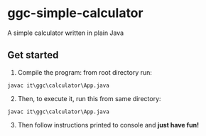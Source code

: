# ggc-simple-calculator
A simple calculator written in plain Java

## Get started

1. Compile the program: from root directory run:
```
javac it\ggc\calculator\App.java
```

2. Then, to execute it, run this from same directory:
```
javac it\ggc\calculator\App.java
```

3. Then follow instructions printed to console and **just have fun!**
